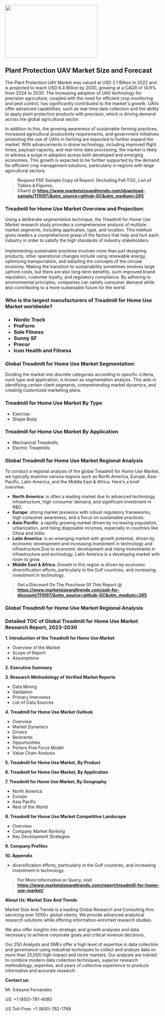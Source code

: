 <p><img class="alignnone size-medium wp-image-20088" src="https://ffe5etoiles.com/wp-content/uploads/2024/12/MST1-300x171.png" alt="" width="300" height="171" /></p><h2>Plant Protection UAV Market Size and Forecast</h2><p>The Plant Protection UAV Market was valued at USD 2.1 Billion in 2022 and is projected to reach USD 6.4 Billion by 2030, growing at a CAGR of 14.9% from 2024 to 2030. The increasing adoption of UAV technology for precision agriculture, coupled with the need for efficient crop monitoring and pest control, has significantly contributed to the market's growth. UAVs offer advanced capabilities, such as real-time data collection and the ability to apply plant protection products with precision, which is driving demand across the global agricultural sector.</p><p>In addition to this, the growing awareness of sustainable farming practices, increased agricultural productivity requirements, and government initiatives promoting the use of UAVs in farming are expected to further expand the market. With advancements in drone technology, including improved flight times, payload capacity, and real-time data processing, the market is likely to witness a surge in adoption across both developed and emerging economies. This growth is expected to be further supported by the demand for efficient crop management solutions, particularly in regions with large agricultural sectors.</p></p><blockquote id="" class=""><strong>Request PDF Sample Copy of Report: (Including Full TOC, List of Tables &amp; Figures, Chart)&nbsp;@&nbsp;<strong><a href="https://www.marketsizeandtrends.com/download-sample/111097/&utm_source=github-GC&utm_medium=265" target="_blank">https://www.marketsizeandtrends.com/download-sample/111097/&utm_source=github-GC&utm_medium=265</a></strong></strong></blockquote><h3 id="" class="">Treadmill for Home Use Market&nbsp;Overview and Projection:</h3><p id="" class="">Using a deliberate segmentation technique, the Treadmill for Home Use Market research study provides a comprehensive analysis of multiple market segments, including application, type, and location. This method gives readers a comprehensive grasp of the factors that help and hurt each industry in order to satisfy the high standards of industry stakeholders. <br /> <br />Implementing sustainable practices involves more than just designing products; other operational changes include using renewable energy, optimizing transportation, and adopting the concepts of the circular economy. Making the transition to sustainability sometimes involves large upfront costs, but there are also long-term benefits, such improved brand reputation, customer loyalty, and regulatory compliance. By adhering to environmental principles, companies can satisfy consumer demand while also contributing to a more sustainable future for the world.</p><h3 id="" class="">Who is the largest manufacturers of&nbsp;Treadmill for Home Use Market worldwide?</h3><h3 class=""><p><ul><li>Nordic Track </li><li> ProForm </li><li> Sole Fitness </li><li> Sunny SF </li><li> Precor </li><li> Icon Health and Fitness</li></ul></p></h3><h3 id="" class="">Global&nbsp;Treadmill for Home Use Market Segmentation:</h3><p id="" class="">Dividing the market into discrete categories according to specific criteria, such type and application, is known as segmentation analysis. This aids in identifying certain client segments, comprehending market dynamics, and creating customized marketing plans.</p><h3 id="" class="">Treadmill for Home Use Market&nbsp;By Type</h3><p><p><ul><li>Exercise </li><li> Shape Body</p></li></ul></p></p><h3 id="" class="">Treadmill for Home Use Market&nbsp;By Application</h3><p class=""><p><ul><li>Mechanical Treadmills </li><li> Electric Treadmills</li></ul></p></p><h3 id="" class="">Global Treadmill for Home Use Market Regional Analysis</h3><p id="" class="">To conduct a regional analysis of the global Treadmill for Home Use Market, we typically examine various regions such as North America, Europe, Asia-Pacific, Latin America, and the Middle East &amp; Africa. Here's a brief overview:</p><ul><li><strong>North America</strong>: is often a leading market due to advanced technology infrastructure, high consumer demand, and significant investment in R&amp;D.</li><li><strong>Europe</strong>: strong market presence with robust regulatory frameworks, high consumer awareness, and a focus on sustainable practices.</li><li><strong>Asia-Pacific</strong>: a rapidly growing market driven by increasing population, urbanization, and rising disposable incomes, especially in countries like China and India.</li><li><strong>Latin America</strong>: is an emerging market with growth potential, driven by economic development and increasing investment in technology and infrastructure.Due to economic development and rising investments in infrastructure and technology, Latin America is a developing market with room to grow.</li><li><strong>Middle East &amp; Africa</strong>: Growth in this region is driven by economic diversification efforts, particularly in the Gulf countries, and increasing investment in technology.</li></ul><blockquote id="" class=""><strong>Get a Discount On The Purchase Of This Report @ <strong><a href="https://www.marketsizeandtrends.com/ask-for-discount/111097/&utm_source=github-GC&utm_medium=265" target="_blank">https://www.marketsizeandtrends.com/ask-for-discount/111097/&utm_source=github-GC&utm_medium=265</a></strong></strong></blockquote><h3 id="" class="">Global Treadmill for Home Use Market Regional Analysis</h3><h3 id="" class="">Detailed TOC of Global Treadmill for Home Use Market Research Report, 2023-2030</h3><p id="" class=""><strong>1. Introduction of the Treadmill for Home Use Market</strong></p><ul><li>Overview of the Market</li><li>Scope of Report</li><li>Assumptions</li></ul><p id="" class=""><strong>2. Executive Summary</strong></p><p id="" class=""><strong>3. Research Methodology of Verified Market Reports</strong></p><ul><li>Data Mining</li><li>Validation</li><li>Primary Interviews</li><li>List of Data Sources</li></ul><p id="" class=""><strong>4. Treadmill for Home Use Market Outlook</strong></p><ul><li>Overview</li><li>Market Dynamics</li><li>Drivers</li><li>Restraints</li><li>Opportunities</li><li>Porters Five Force Model</li><li>Value Chain Analysis</li></ul><p id="" class=""><strong>5. Treadmill for Home Use Market, By Product</strong></p><p id="" class=""><strong>6. Treadmill for Home Use Market, By Application</strong></p><p id="" class=""><strong>7. Treadmill for Home Use Market, By Geography</strong></p><ul><li>North America</li><li>Europe</li><li>Asia Pacific</li><li>Rest of the World</li></ul><p id="" class=""><strong>8. Treadmill for Home Use Market Competitive Landscape</strong></p><ul><li>Overview</li><li>Company Market Ranking</li><li>Key Development Strategies</li></ul><p id="" class=""><strong>9. Company Profiles</strong></p><p id="" class=""><strong>10. Appendix</strong></p><ul><li>diversification efforts, particularly in the Gulf countries, and increasing investment in technology.</li></ul><blockquote id="" class=""><strong>For More Information or Query, visit <strong><strong><a href="https://www.marketsizeandtrends.com/report/treadmill-for-home-use-market/" target="_blank">https://www.marketsizeandtrends.com/report/treadmill-for-home-use-market/</a></strong></strong></strong></blockquote><p id="" class=""><strong>About Us: Market Size And Trends</strong></p><p id="" class="">Market Size And Trends is a leading Global Research and Consulting firm servicing over 5000+ global clients. We provide advanced analytical research solutions while offering information-enriched research studies.</p><p id="" class="">We also offer insights into strategic and growth analyses and data necessary to achieve corporate goals and critical revenue decisions.</p><p id="" class="">Our 250 Analysts and SMEs offer a high level of expertise in data collection and governance using industrial techniques to collect and analyze data on more than 25,000 high-impact and niche markets. Our analysts are trained to combine modern data collection techniques, superior research methodology, expertise, and years of collective experience to produce informative and accurate research.</p><p id="" class=""><strong>Contact us:</strong></p><p id="" class="">Mr. Edwyne Fernandes</p><p id="" class="">US: +1 (650)-781-4080</p><p id="" class="">US Toll-Free: +1 (800)-782-1768</p>
